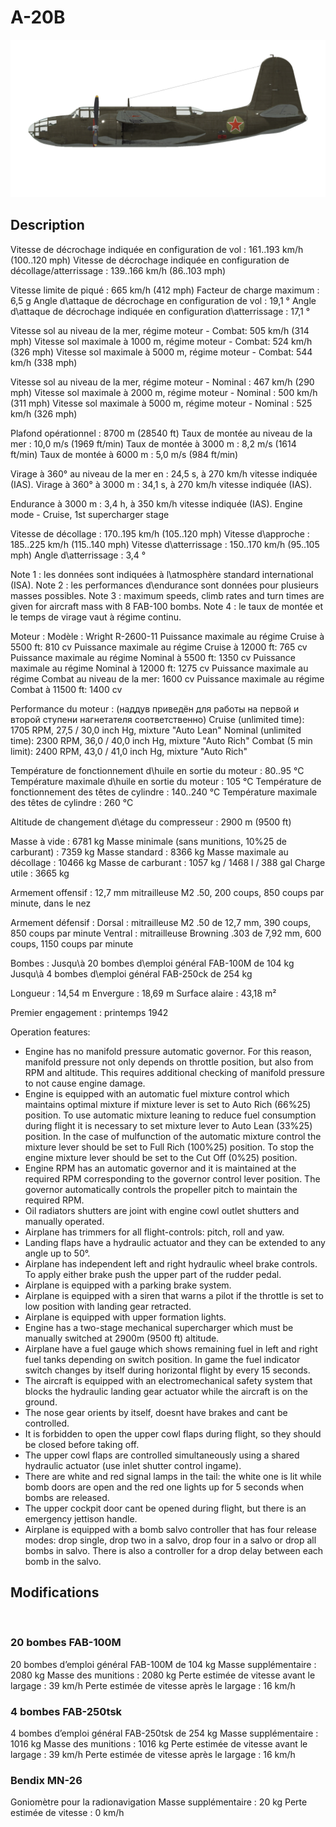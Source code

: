 # A-20B

![a20b](../images/a20b.png)

## Description

Vitesse de décrochage indiquée en configuration de vol : 161..193 km/h (100..120 mph)
Vitesse de décrochage indiquée en configuration de décollage/atterrissage : 139..166 km/h (86..103 mph)

Vitesse limite de piqué : 665 km/h (412 mph)
Facteur de charge maximum : 6,5 g
Angle d\attaque de décrochage en configuration de vol : 19,1 °
Angle d\attaque de décrochage indiquée en configuration d\atterrissage : 17,1 °

Vitesse sol au niveau de la mer, régime moteur - Combat: 505 km/h (314 mph)
Vitesse sol maximale à 1000 m, régime moteur - Combat: 524 km/h (326 mph)
Vitesse sol maximale à 5000 m, régime moteur - Combat: 544 km/h (338 mph)

Vitesse sol au niveau de la mer, régime moteur - Nominal : 467 km/h (290 mph)
Vitesse sol maximale à 2000 m, régime moteur - Nominal : 500 km/h (311 mph)
Vitesse sol maximale à 5000 m, régime moteur - Nominal : 525 km/h (326 mph)

Plafond opérationnel : 8700 m (28540 ft)
Taux de montée au niveau de la mer : 10,0 m/s (1969 ft/min)
Taux de montée à 3000 m : 8,2 m/s (1614 ft/min)
Taux de montée à 6000 m : 5,0 m/s (984 ft/min)

Virage à 360° au niveau de la mer en : 24,5 s, à 270 km/h vitesse indiquée (IAS).
Virage à 360° à 3000 m : 34,1 s, à 270 km/h vitesse indiquée (IAS).

Endurance à 3000 m : 3,4 h, à 350 km/h vitesse indiquée (IAS). Engine mode - Cruise, 1st supercharger stage

Vitesse de décollage : 170..195 km/h (105..120 mph)
Vitesse d\approche : 185..225 km/h (115..140 mph)
Vitesse d\atterrissage : 150..170 km/h (95..105 mph)
Angle d\atterrissage : 3,4 °

Note 1 : les données sont indiquées à l\atmosphère standard international (ISA).
Note 2 : les performances d\endurance sont données pour plusieurs masses possibles.
Note 3 : maximum speeds, climb rates and turn times are given for aircraft mass with 8 FAB-100 bombs.
Note 4 : le taux de montée et le temps de virage vaut à régime continu.

Moteur :
Modèle : Wright R-2600-11
Puissance maximale au régime Cruise à 5500 ft: 810 cv
Puissance maximale au régime Cruise à 12000 ft: 765 cv
Puissance maximale au régime Nominal à 5500 ft: 1350 cv
Puissance maximale au régime Nominal à 12000 ft: 1275 cv
Puissance maximale au régime Combat au niveau de la mer: 1600 cv
Puissance maximale au régime Combat à 11500 ft: 1400 cv

Performance du moteur :
(наддув приведён для работы на первой и второй ступени нагнетателя соответственно)
Cruise (unlimited time): 1705 RPM, 27,5 / 30,0 inch Hg, mixture "Auto Lean" 
Nominal (unlimited time): 2300 RPM, 36,0 / 40,0 inch Hg, mixture "Auto Rich" 
Combat (5 min limit): 2400 RPM, 43,0 / 41,0 inch Hg, mixture "Auto Rich" 

Température de fonctionnement d\huile en sortie du moteur : 80..95 °C
Température maximale d\huile en sortie du moteur : 105 °C
Température de fonctionnement des têtes de cylindre : 140..240 °C
Température maximale des têtes de cylindre : 260 °C

Altitude de changement d\étage du compresseur : 2900 m (9500 ft)

Masse à vide : 6781 kg
Masse minimale (sans munitions, 10%25 de carburant) : 7359 kg
Masse standard : 8366 kg
Masse maximale au décollage : 10466 kg
Masse de carburant : 1057 kg / 1468 l / 388 gal
Charge utile : 3665 kg

Armement offensif :
12,7 mm mitrailleuse M2 .50, 200 coups, 850 coups par minute, dans le nez

Armement défensif :
Dorsal : mitrailleuse M2 .50 de 12,7 mm, 390 coups, 850 coups par minute
Ventral : mitrailleuse Browning .303 de 7,92 mm, 600 coups, 1150 coups par minute

Bombes :
Jusqu\à 20 bombes d\emploi général FAB-100M de 104 kg
Jusqu\à 4 bombes d\emploi général FAB-250ck de 254 kg

Longueur : 14,54 m
Envergure : 18,69 m
Surface alaire : 43,18 m²

Premier engagement : printemps 1942

Operation features:
- Engine has no manifold pressure automatic governor. For this reason, manifold pressure not only depends on throttle position, but also from RPM and altitude. This requires additional checking of manifold pressure to not cause engine damage.
- Engine is equipped with an automatic fuel mixture control which maintains optimal mixture if mixture lever is set to Auto Rich (66%25) position. To use automatic mixture leaning to reduce fuel consumption during flight it is necessary to set mixture lever to Auto Lean (33%25) position. In the case of mulfunction of the automatic mixture control the mixture lever should be set to Full Rich (100%25) position. To stop the engine mixture lever should be set to the Cut Off (0%25) position.
- Engine RPM has an automatic governor and it is maintained at the required RPM corresponding to the governor control lever position. The governor automatically controls the propeller pitch to maintain the required RPM.
- Oil radiators shutters are joint with engine cowl outlet shutters and manually operated.
- Airplane has trimmers for all flight-controls: pitch, roll and yaw.
- Landing flaps have a hydraulic actuator and they can be extended to any angle up to 50°.
- Airplane has independent left and right hydraulic wheel brake controls. To apply either brake push the upper part of the rudder pedal.
- Airplane is equipped with a parking brake system.
- Airplane is equipped with a siren that warns a pilot if the throttle is set to low position with landing gear retracted.
- Airplane is equipped with upper formation lights.
- Engine has a two-stage mechanical supercharger which must be manually switched at 2900m (9500 ft) altitude.
- Airplane have a fuel gauge which shows remaining fuel in left and right fuel tanks depending on switch position. In game the fuel indicator switch changes by itself during horizontal flight by every 15 seconds.
- The aircraft is equipped with an electromechanical safety system that blocks the hydraulic landing gear actuator while the aircraft is on the ground.
- The nose gear orients by itself, doesnt have brakes and cant be controlled.
- It is forbidden to open the upper cowl flaps during flight, so they should be closed before taking off.
- The upper cowl flaps are controlled simultaneously using a shared hydraulic actuator (use inlet shutter control ingame).
- There are white and red signal lamps in the tail: the white one is lit while bomb doors are open and the red one lights up for 5 seconds when bombs are released.
- The upper cockpit door cant be opened during flight, but there is an emergency jettison handle.
- Airplane is equipped with a bomb salvo controller that has four release modes: drop single, drop two in a salvo, drop four in a salvo or drop all bombs in salvo. There is also a controller for a drop delay between each bomb in the salvo.

## Modifications
﻿


### 20 bombes FAB-100M

20 bombes d’emploi général FAB-100M de 104 kg
Masse supplémentaire : 2080 kg
Masse des munitions : 2080 kg
Perte estimée de vitesse avant le largage : 39 km/h
Perte estimée de vitesse après le largage : 16 km/h﻿


### 4 bombes FAB-250tsk

4 bombes d’emploi général FAB-250tsk de 254 kg
Masse supplémentaire : 1016 kg
Masse des munitions : 1016 kg
Perte estimée de vitesse avant le largage : 39 km/h
Perte estimée de vitesse après le largage : 16 km/h﻿

### Bendix MN-26

Goniomètre pour la radionavigation
Masse supplémentaire : 20 kg
Perte estimée de vitesse : 0 km/h
